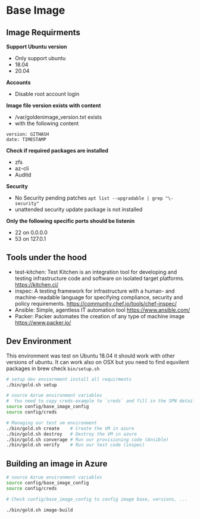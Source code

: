 # Base Image

## Image Requirments

**Support Ubuntu version**
- Only support ubuntu
- 18.04
- 20.04

**Accounts**
- Disable root account login 

**Image file version exists with content**
- /var/goldenimage_version.txt exists
- with the following content
```
version: GITHASH
date: TIMESTAMP
```

**Check if required packages are installed**
- zfs
- az-cli
- Auditd

**Security**
- No Security pending patches `apt list --upgradable | grep "\-security"`
- unattended security update package is not installed

**Only the following specific ports should be listenin**
- 22 on 0.0.0.0
- 53 on 127.0.1

## Tools under the hood

- test-kitchen: Test Kitchen is an integration tool for developing and testing infrastructure code and software on isolated target platforms. https://kitchen.ci/
- inspec: A testing framework for infrastructure with a human- and machine-readable language for specifying compliance, security and policy requirements. https://community.chef.io/tools/chef-inspec/
- Ansible: Simple, agentless IT automation tool https://www.ansible.com/
- Packer: Packer automates the creation of any type of machine image https://www.packer.io/

## Dev Environment

This environment was test on Ubuntu 18.04 it should work with other versions of ubuntu. It can work also on OSX but you need to find equvilent packages in brew check `bin/setup.sh`

``` bash
# setup dev enviornment install all requirments
./bin/gold.sh setup

# source Azrue environment variables 
#  You need to copy creds-example to `creds` and fill in the SPN details
source config/base_image_config
source config/creds

# Managing our test vm environment 
./bin/gold.sh create    # Create the VM in azure
./bin/gold.sh destroy   # Destroy the VM in azure
./bin/gold.sh converage # Run our provisioning code (Ansible)
./bin/gold.sh verify    # Run our test code (inspec)
```

## Building an image in Azure

```bash
# source Azrue environment variables 
source config/base_image_config
source config/creds

# Check config/base_image_config to config image base, versions, ...

./bin/gold.sh image-build
```
